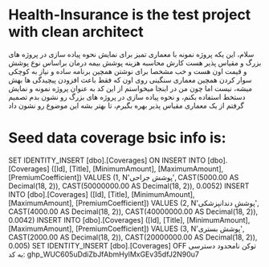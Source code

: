 # Health-Insurance is the test project with clean architect
سلام، این یکه پروژه نمونه با معماری تمیز برای نمایش نحوه پیاده سازی در پروژه های بزرگ و مقیاس پذیر هست
کارش محاسبه هزینه پوشش بیمه درمان براساس نوع پوشش و قیمت اون هست
و خب مشخصا برای نوشتن همچین برنامه ساده و نیاز به کوچکی سوار کردن همچین معماری سنگینی روی اون که فقط باعث افزودن پیچیدگی ها بهش میشه، نیست
اما چون من در اینجا میخواستم از این کد به عنوان پروژه نمونه و نمایش دستخط استفاده بکنم،
و نحوه پیاده سازی در پروژه های بزرگ رو نشون بدم تصمیم گرفتم از یک معماری مقیاس پذیر بهره بگیرم، تا بهتر بشه این موضوع رو نشون داد

# Seed data coverage bsic info is:
SET IDENTITY_INSERT [dbo].[Coverages] ON
INSERT INTO [dbo].[Coverages] ([Id], [Title], [MinimumAmount], [MaximumAmount], [PremiumCoefficient]) VALUES (1, N'پوشش جراحی', CAST(5000.00 AS Decimal(18, 2)), CAST(50000000.00 AS Decimal(18, 2)), 0.0052)
INSERT INTO [dbo].[Coverages] ([Id], [Title], [MinimumAmount], [MaximumAmount], [PremiumCoefficient]) VALUES (2, N'پوشش دندانپزشکی', CAST(4000.00 AS Decimal(18, 2)), CAST(40000000.00 AS Decimal(18, 2)), 0.0042)
INSERT INTO [dbo].[Coverages] ([Id], [Title], [MinimumAmount], [MaximumAmount], [PremiumCoefficient]) VALUES (3, N'پوشش بستری', CAST(2000.00 AS Decimal(18, 2)), CAST(20000000.00 AS Decimal(18, 2)), 0.005)
SET IDENTITY_INSERT [dbo].[Coverages] OFF
توکن نامحدود دسترسی به کد: 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

